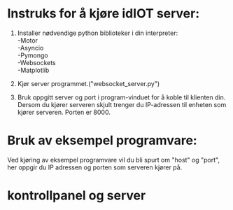 # Instruks for å kjøre idIOT server:

1. Installer nødvendige python biblioteker i din interpreter:  
	-Motor  
	-Asyncio  
	-Pymongo  
	-Websockets  
	-Matplotlib  
2. Kjør server programmet.("websocket_server.py")

3. Bruk oppgitt server og port i program-vinduet for å koble 
til klienten din. 
 Dersom du kjører serveren skjult trenger du IP-adressen til enheten som kjører serveren. Porten er 8000.  

# Bruk av eksempel programvare:

Ved kjøring av eksempel programvare vil du bli spurt 
om "host" og "port", her oppgir du IP adressen og porten som 
serveren kjører på.  


# kontrollpanel og server

